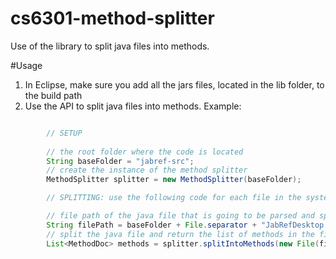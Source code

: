 # cs6301-method-splitter
Use of the library to split java files into methods.

#Usage

1. In Eclipse, make sure you add all the jars files, located in the lib folder, to the build path
2. Use the API to split java files into methods. Example:

```java

        // SETUP
		
		// the root folder where the code is located
		String baseFolder = "jabref-src";
		// create the instance of the method splitter
		MethodSplitter splitter = new MethodSplitter(baseFolder);

		// SPLITTING: use the following code for each file in the system

		// file path of the java file that is going to be parsed and split
		String filePath = baseFolder + File.separator + "JabRefDesktop.java";
		// split the java file and return the list of methods in the file
		List<MethodDoc> methods = splitter.splitIntoMethods(new File(filePath));
```
